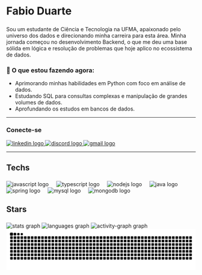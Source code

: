 <h1 align="left">Fabio Duarte</h1>

###

<p align="left">Sou um estudante de Ciência e Tecnologia na UFMA, apaixonado pelo universo dos dados e direcionando minha carreira para esta área. Minha jornada começou no desenvolvimento Backend, o que me deu uma base sólida em lógica e resolução de problemas que hoje aplico no ecossistema de dados.</p>

###

### 🔭 O que estou fazendo agora:
- Aprimorando minhas habilidades em Python com foco em análise de dados.
- Estudando SQL para consultas complexas e manipulação de grandes volumes de dados.
- Aprofundando os estudos em bancos de dados.

---

### Conecte-se 

<div align="left">
  <a href="https://www.linkedin.com/in/fabioduarte-ic/" target="_blank">
    <img src="https://raw.githubusercontent.com/maurodesouza/profile-readme-generator/master/src/assets/icons/social/linkedin/default.svg" width="52" height="40" alt="linkedin logo"  />
  </a>
  <a href="https://discord.com/users/299979062963732481" target="_blank">
    <img src="https://raw.githubusercontent.com/maurodesouza/profile-readme-generator/master/src/assets/icons/social/discord/default.svg" width="52" height="40" alt="discord logo"  />
  </a>
  <a href="fbduarte.ic@gmail.com" target="_blank">
    <img src="https://raw.githubusercontent.com/maurodesouza/profile-readme-generator/master/src/assets/icons/social/gmail/default.svg" width="52" height="40" alt="gmail logo"  />
  <a/>
   
</div>

---
  
<h2 align="left">Techs</h2>

###

<div align="left">
  <img src="https://skillicons.dev/icons?i=js" height="40" alt="javascript logo"  />
  <img width="12" />
  <img src="https://cdn.jsdelivr.net/gh/devicons/devicon/icons/typescript/typescript-original.svg" height="40" alt="typescript logo"  />
  <img width="12" />
  <img src="https://skillicons.dev/icons?i=nodejs" height="40" alt="nodejs logo"  />
  <img width="12" />
  <img src="https://skillicons.dev/icons?i=java" height="40" alt="java logo"  />
  <img width="12" />
  <img src="https://skillicons.dev/icons?i=spring" height="40" alt="spring logo"  />
  <img width="12" />
  <img src="https://skillicons.dev/icons?i=mysql" height="40" alt="mysql logo"  />
  <img width="12" />
  <img src="https://skillicons.dev/icons?i=mongodb" height="40" alt="mongodb logo"  />
</div>

###

<h2 align="left">Stars</h2>

###

<div align="left">
  <img src="https://github-readme-stats.vercel.app/api?username=FabinDr&hide_title=false&hide_rank=false&show_icons=true&include_all_commits=true&count_private=true&disable_animations=false&theme=react&locale=en&hide_border=false&order=1" height="150" alt="stats graph"  />
  <img src="https://github-readme-stats.vercel.app/api/top-langs?username=FabinDr&locale=en&hide_title=false&layout=compact&card_width=320&langs_count=5&theme=react&hide_border=false&order=2" height="150" alt="languages graph"  />
  <img src="https://github-readme-activity-graph.vercel.app/graph?username=FabinDr&radius=16&theme=react&area=true&order=5" height="300" alt="activity-graph graph"  />
</div>

<img src="https://raw.githubusercontent.com/FabinDr/FabinDr/output/snake.svg" alt="Snake animation" />

###



